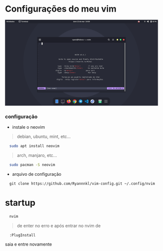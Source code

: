 # Configurações do meu vim

![screenshot](./screenshots/Captura%20de%20tela%20de%202022-03-13%2014-04-22.png)

### configuração

- instale o neovim

> debian, ubuntu, mint, etc...

```bash
  sudo apt install neovim
```

> arch, manjaro, etc...

```bash
  sudo pacman -S neovim
```

- arquivo de configuração

```
  git clone https://github.com/Ryannnkl/vim-config.git ~/.config/nvim
```

# startup

```bash
  nvim
```

> de enter no erro e após entrar no nvim de

```
  :PlugInstall
```

saia e entre novamente
